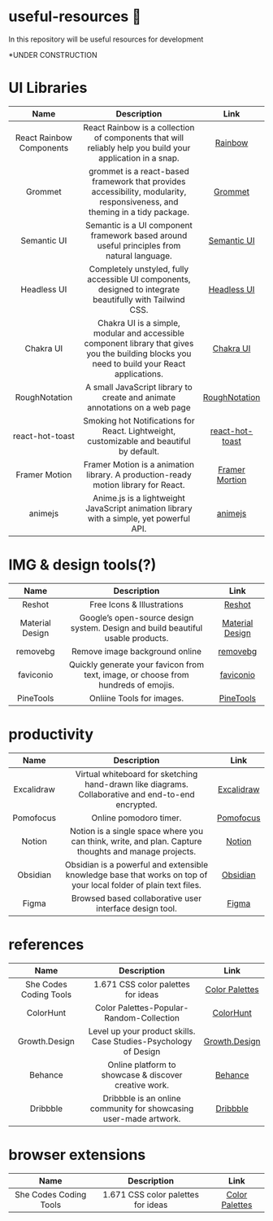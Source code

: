 # useful-resources :star2:
In this repository will be useful resources for development

*UNDER CONSTRUCTION

# UI Libraries

| Name | Description | Link |
| :---:        |     :---:     |        :---: |
| React Rainbow Components   | React Rainbow is a collection of components that will reliably help you build your application in a snap.|[Rainbow](https://react-rainbow.io/)|
| Grommet     | grommet is a react-based framework that provides accessibility, modularity, responsiveness, and theming in a tidy package.|[Grommet](https://v2.grommet.io/)|
| Semantic UI | Semantic is a UI component framework based around useful principles from natural language.| [Semantic UI](https://semantic-ui.com/) |
| Headless UI | Completely unstyled, fully accessible UI components, designed to integrate beautifully with Tailwind CSS.| [Headless UI](https://headlessui.com/)|
| Chakra UI | Chakra UI is a simple, modular and accessible component library that gives you the building blocks you need to build your React applications.| [Chakra UI](https://chakra-ui.com/)|
| RoughNotation | A small JavaScript library to create and animate annotations on a web page| [RoughNotation](https://roughnotation.com/)|
| react-hot-toast |Smoking hot Notifications for React. Lightweight, customizable and beautiful by default.| [react-hot-toast](https://react-hot-toast.com/)|
| Framer Motion |Framer Motion is a animation library. A production-ready motion library for React.| [Framer Mortion](https://www.framer.com/motion/)|
| animejs |Anime.js is a lightweight JavaScript animation library with a simple, yet powerful API.| [animejs](https://animejs.com/)|



# IMG & design tools(?)

| Name | Description | Link |
| :---:        |     :---:     |        :---: |
| Reshot | Free Icons & Illustrations | [Reshot](https://www.reshot.com/) |
| Material Design | Google’s open-source design system. Design and build beautiful usable products. | [Material Design](https://m3.material.io/) |
| removebg | Remove image background online | [removebg](https://www.remove.bg/) |
| faviconio | Quickly generate your favicon from text, image, or choose from hundreds of emojis.  | [faviconio](https://favicon.io/) |
| PineTools | Onliine Tools for images.  | [PineTools](https://pinetools.com) |


# productivity
| Name | Description | Link |
| :---:        |     :---:     |        :---: |
| Excalidraw  | Virtual whiteboard for sketching hand-drawn like diagrams. Collaborative and end-to-end encrypted.| [Excalidraw](https://excalidraw.com/)    |
| Pomofocus     | Online pomodoro timer.  | [Pomofocus](https://pomofocus.io/) |
| Notion  | Notion is a single space where you can think, write, and plan. Capture thoughts and manage projects. | [Notion](https://www.notion.so) |
| Obsidian | Obsidian is a powerful and extensible knowledge base that works on top of your local folder of plain text files.  | [Obsidian](https://obsidian.md/) |
| Figma | Browsed based collaborative user interface design tool.  | [Figma](https://www.figma.com) |


# references

| Name | Description | Link |
| :---:        |     :---:     |        :---: |
| She Codes Coding Tools     | 1.671 CSS color palettes for ideas  | [Color Palettes](https://palettes.shecodes.io/) |
| ColorHunt | Color Palettes-Popular-Random-Collection | [ColorHunt](https://colorhunt.co/)|
| Growth.Design | Level up your product skills. Case Studies-Psychology of Design | [Growth.Design](https://growth.design/)|
| Behance | Online platform to showcase & discover creative work.  | [Behance](https://www.behance.net/)|
| Dribbble | Dribbble is an online community for showcasing user-made artwork. | [Dribbble](https://dribbble.com/)|


# browser extensions

| Name | Description | Link |
| :---:        |     :---:     |        :---: |
| She Codes Coding Tools     | 1.671 CSS color palettes for ideas  | [Color Palettes](https://palettes.shecodes.io/) |
